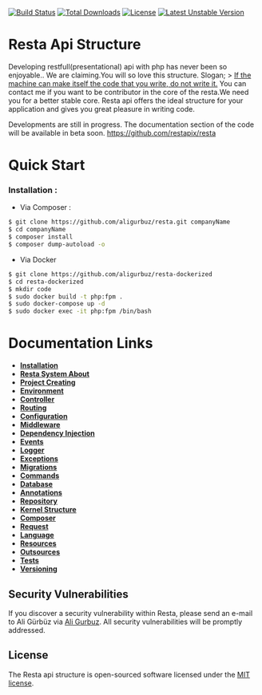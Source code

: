
[![Build Status](https://travis-ci.org/aligurbuz/resta.svg?branch=master)](https://travis-ci.org/aligurbuz/resta)
[![Total Downloads](https://poser.pugx.org/restapix/resta/downloads)](https://packagist.org/packages/restapix/resta)
[![License](https://poser.pugx.org/restapix/resta/license)](https://packagist.org/packages/restapix/resta)
[![Latest Unstable Version](https://poser.pugx.org/restapix/resta/v/unstable)](//packagist.org/packages/restapix/resta)


# Resta Api Structure

Developing restfull(presentational) api with php has never been so enjoyable.. We are claiming.You will so love this structure.
Slogan; > <ins> If the machine can make itself the code that you write, do not write it.</ins>
You can contact me if you want to be contributor in the core of the resta.We need you for a better stable core.
Resta api offers the ideal structure for your application and gives you great pleasure in writing code.

Developments are still in progress. The documentation section of the code will be available in beta soon.
https://github.com/restapix/resta

# Quick Start

### Installation : 

- Via Composer :

```sh
$ git clone https://github.com/aligurbuz/resta.git companyName
$ cd companyName
$ composer install
$ composer dump-autoload -o
```

- Via Docker

```sh
$ git clone https://github.com/aligurbuz/resta-dockerized
$ cd resta-dockerized
$ mkdir code
$ sudo docker build -t php:fpm .
$ sudo docker-compose up -d
$ sudo docker exec -it php:fpm /bin/bash
```

# Documentation Links

- **[Installation](https://github.com/aligurbuz/resta)**
- **[Resta System About](https://github.com/aligurbuz/resta)**
- **[Project Creating](https://github.com/aligurbuz/resta)**
- **[Environment](https://github.com/aligurbuz/resta)**
- **[Controller](https://github.com/aligurbuz/resta)**
- **[Routing](https://github.com/aligurbuz/resta)**
- **[Configuration](https://github.com/aligurbuz/resta)**
- **[Middleware](https://github.com/aligurbuz/resta)**
- **[Dependency Injection](https://github.com/aligurbuz/resta)**
- **[Events](https://github.com/aligurbuz/resta)**
- **[Logger](https://github.com/aligurbuz/resta)**
- **[Exceptions](https://github.com/aligurbuz/resta)**
- **[Migrations](https://github.com/aligurbuz/resta)**
- **[Commands](https://github.com/aligurbuz/resta)**
- **[Database](https://github.com/aligurbuz/resta)**
- **[Annotations](https://github.com/aligurbuz/resta)**
- **[Repository](https://github.com/aligurbuz/resta)**
- **[Kernel Structure](https://github.com/aligurbuz/resta)**
- **[Composer](https://github.com/aligurbuz/resta)**
- **[Request](https://github.com/aligurbuz/resta)**
- **[Language](https://github.com/aligurbuz/resta)**
- **[Resources](https://github.com/aligurbuz/resta)**
- **[Outsources](https://github.com/aligurbuz/resta)**
- **[Tests](https://github.com/aligurbuz/resta)**
- **[Versioning](https://github.com/aligurbuz/resta)**


## Security Vulnerabilities

If you discover a security vulnerability within Resta, please send an e-mail to Ali Gürbüz via [Ali Gurbuz](mailto:galiant781@gmail.com). All security vulnerabilities will be promptly addressed.

## License

The Resta api structure is open-sourced software licensed under the [MIT license](https://opensource.org/licenses/MIT).



